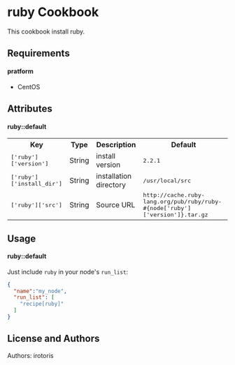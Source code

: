 ruby Cookbook
=============
This cookbook install ruby.

Requirements
------------
#### pratform
- CentOS

Attributes
----------
#### ruby::default
<table>
  <tr>
    <th>Key</th>
    <th>Type</th>
    <th>Description</th>
    <th>Default</th>
  </tr>
  <tr>
    <td><tt>['ruby']['version']</tt></td>
    <td>String</td>
    <td>install version</td>
    <td><tt>2.2.1</tt></td>
  </tr>
  <tr>
    <td><tt>['ruby']['install_dir']</tt></td>
    <td>String</td>
    <td>installation directory</td>
    <td><tt>/usr/local/src</tt></td>
  </tr>
  <tr>
    <td><tt>['ruby']['src']</tt></td>
    <td>String</td>
    <td>Source URL</td>
    <td><tt>http://cache.ruby-lang.org/pub/ruby/ruby-#{node['ruby']['version']}.tar.gz</tt></td>
  </tr>
</table>

Usage
-----
#### ruby::default
Just include `ruby` in your node's `run_list`:

```json
{
  "name":"my_node",
  "run_list": [
    "recipe[ruby]"
  ]
}
```

License and Authors
-------------------
Authors: irotoris
